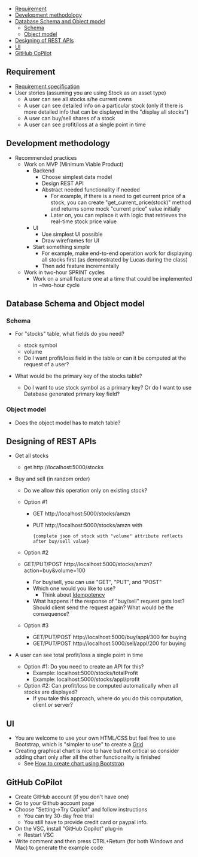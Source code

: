 

- [Requirement](#requirement)
- [Development methodology](#development-methodology)
- [Database Schema and Object model](#database-schema-and-object-model)
  - [Schema](#schema)
  - [Object model](#object-model)
- [Designing of REST APIs](#designing-of-rest-apis)
- [UI](#ui)
- [GitHub CoPilot](#github-copilot)

## Requirement

- [Requirement specification](https://bitbucket.org/neuedamats/portfoliomanager/src/master/)
- User stories (assuming you are using Stock as an asset type)
  - A user can see all stocks s/he current owns
  - A user can see detailed info on a particular stock 
    (only if there is more detailed info that can be
    displayed in the "display all stocks")
  - A user can buy/sell shares of a stock
  - A user can see profit/loss at a single point in time

## Development methodology
 
- Recommended practices
  - Work on MVP (Minimum Viable Product) 
    - Backend
      - Choose simplest data model
      - Design REST API
      - Abstract needed functionality if needed
        - For example, if there is a need to get current
        price of a stock, you can create "get_current_price(stock)" 
        method and returns some mock "current price" value initially
        - Later on, you can replace it with logic
        that retrieves the real-time stock price value
    - UI    
      - Use simplest UI possible
      - Draw wireframes for UI
    - Start something simple
      - For example, make end-to-end operation work
        for displaying all stocks first 
        (as demonstrated by Lucas during the class)
      - Then add feature incrementally
  - Work in two-hour SPRINT cycles
    - Work on a small feature one at a time that could
      be implemented in ~two-hour cycle

## Database Schema and Object model

### Schema 
- For "stocks" table, what fields do you need?
  - stock symbol
  - volume
  - Do I want profit/loss field in the table
    or can it be computed at the request of
    a user?
  
- What would be the primary key of the stocks table?
  - Do I want to use stock symbol as a primary key?
    Or do I want to use Database generated primary
    key field?

### Object model
- Does the object model has to match table?

## Designing of REST APIs

- Get all stocks
  - get http://localhost:5000/stocks
  
- Buy and sell (in random order)
  - Do we allow this operation only on existing stock?
 
  - Option #1
    - GET http://localhost:5000/stocks/amzn
    - PUT http://localhost:5000/stocks/amzn with

      ```
      {complete json of stock with "volume" attribute reflects after buy/sell value}
      ```
   - Option #2
    - GET/PUT/POST http://localhost:5000/stocks/amzn?action=buy&volume=100
      - For buy/sell, you can use "GET", "PUT", and "POST"
      - Which one would you like to use?
        - Think about [Idempotency](https://blog.dreamfactory.com/what-is-idempotency/#:~:text=Idempotency%20is%20a%20property%20of%20certain%20operations%20or%20API%20requests,it%20was%20executed%20only%20once.)
      - What happens if the response of "buy/sell" request gets lost?
        Should client send the request again? What would be the consequence?

   - Option #3
     - GET/PUT/POST http://localhost:5000/buy/appl/300 for buying
     - GET/PUT/POST http://localhost:5000/sell/appl/200 for buying
  
  
- A user can see total profit/loss a single point in time
  - Option #1: Do you need to create an API for this? 
    - Example: localhost:5000/stocks/totalProfit
    - Example: localhost:5000/stocks/appl/profit
  - Option #2: Can profit/loss be computed automatically 
    when all stocks are displayed?
    - If you take this approach, where do you do
      this computation, client or server?

## UI

- You are welcome to use your own HTML/CSS but
  feel free to use Bootstrap, which is "simpler
  to use" to create a [Grid](https://www.w3schools.com/bootstrap/bootstrap_grid_system.asp)
- Creating graphical chart 
  is nice to have but
  not critical so consider adding chart only 
  after all the other functionality is finished
  - See [How to create chart using Bootstrap](https://www.geeksforgeeks.org/how-to-create-chart-using-bootstrap/)

## GitHub CoPilot

- Create GitHub account (if you don't have one)
- Go to your Github account page
- Choose "Setting->Try Copilot" and follow instructions
  - You can try 30-day free trial
  - You still have to provide credit card or paypal info.
- On the VSC, install "GitHub Copilot" plug-in
  - Restart VSC
- Write comment and then press CTRL+Return (for both
  Windows and Mac) to generate the example code
